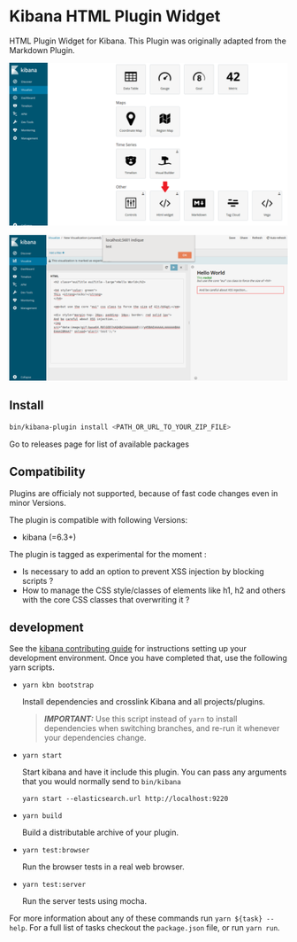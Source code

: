 # Kibana HTML Plugin Widget
HTML Plugin Widget for Kibana. This Plugin was originally adapted from the Markdown Plugin.

![preview-create](/resources/preview-create.png)

![preview-edit](/resources/preview-edit.png)

## Install

```bash
bin/kibana-plugin install <PATH_OR_URL_TO_YOUR_ZIP_FILE>
```
Go to releases page for list of available packages

## Compatibility
Plugins are officialy not supported, because of fast code changes even in minor Versions.

The plugin is compatible with following Versions:
* kibana (=6.3+)

The plugin is tagged as experimental for the moment :
- Is necessary to add an option to prevent XSS injection by blocking scripts ?
- How to manage the CSS style/classes of elements like h1, h2 and others with the core CSS classes that overwriting it ?


## development

See the [kibana contributing guide](https://github.com/elastic/kibana/blob/master/CONTRIBUTING.md) for instructions setting up your development environment. Once you have completed that, use the following yarn scripts.

  - `yarn kbn bootstrap`

    Install dependencies and crosslink Kibana and all projects/plugins.

    > ***IMPORTANT:*** Use this script instead of `yarn` to install dependencies when switching branches, and re-run it whenever your dependencies change.

  - `yarn start`

    Start kibana and have it include this plugin. You can pass any arguments that you would normally send to `bin/kibana`

      ```
      yarn start --elasticsearch.url http://localhost:9220
      ```

  - `yarn build`

    Build a distributable archive of your plugin.

  - `yarn test:browser`

    Run the browser tests in a real web browser.

  - `yarn test:server`

    Run the server tests using mocha.

For more information about any of these commands run `yarn ${task} --help`. For a full list of tasks checkout the `package.json` file, or run `yarn run`.
